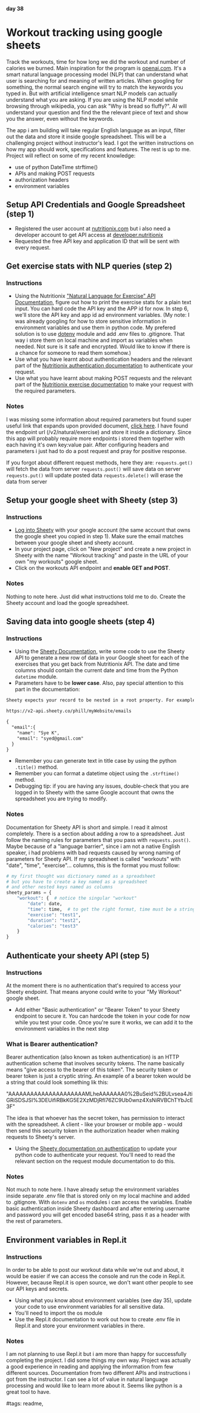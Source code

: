 **day 38**

# Workout tracking using google sheets

Track the workouts, time for how long we did the workout and number of calories we burned. Main inspiration for the program is [openai.com](https://openai.com/blog/openai-api). It's a smart natural language processing model (NLP) that can understand what user is searching for and meaning of written articles. When googling for something, the normal search engine will try to match the keywords you typed in. But with artificial intelligence smart NLP models can actually understand what you are asking. If you are using the NLP model while browsing through wikipedia, you can ask "Why is bread so fluffy?". AI will understand your question and find the the relevant piece of text and show you the answer, even without the keywords.

The app i am building will take regular English language as an input, filter out the data and store it inside google spreadsheet. This will be a challenging project without instructor's lead. I got the written instructions on how my app should work, specifications and features. The rest is up to me. Project will reflect on some of my recent knowledge:  

- use of python DateTime strftime()
- APIs and making POST requests
- authorization headers
- environment variables

## Setup API Credentials and Google Spreadsheet (step 1)

- Registered the user account at [nutritionix.com](https://www.nutritionix.com) but i also need a developer account to get API access at [developer.nutritionix](https://developer.nutritionix.com)
- Requested the free API key and application ID that will be sent with every request.

## Get exercise stats with NLP queries (step 2)

### Instructions

- Using the Nutritionix ["Natural Language for Exercise" API Documentation](https://docs.google.com/document/d/1_q-K-ObMTZvO0qUEAxROrN3bwMujwAN25sLHwJzliK0/edit#), figure out how to print the exercise stats for a plain text input. You can hard code the API key and the APP id for now. In step 6, we'll store the API key and app id ad environment variables. (My note: I was already googling for how to store sensitive information in environment variables and use them in python code. My prefered solution is to use [dotenv](https://pypi.org/project/python-dotenv/) module and add .env files to .gitignore. That way i store them on local machine and import as variables when needed. Not sure is it safe and encrypted. Would like to know if there is a chance for someone to read them somehow.)
- Use what you have learnt about authentication headers and the relevant part of the [Nutritionix authentication documentation](https://docs.google.com/document/d/1_q-K-ObMTZvO0qUEAxROrN3bwMujwAN25sLHwJzliK0/edit#heading=h.gz6pu9o7f9iz) to authenticate your request.
- Use what you have learnt about making POST requests and the relevant part of the [Nutritionix exercise documentation](https://docs.google.com/document/d/1_q-K-ObMTZvO0qUEAxROrN3bwMujwAN25sLHwJzliK0/edit#heading=h.zhjgcprrgvim) to make your request with the required parameters.

### Notes

I was missing some information about required parameters but found super useful link that expands upon provided document, [click here](https://trackapi.nutritionix.com/docs/). I have found the endpoint url (/v2/natural/exercise) and store it inside a dictionary. Since this app will probably require more endpoints i stored them together with each having it's own key:value pair. After configuring headers and parameters i just had to do a post request and pray for positive response.

If you forgot about different request methods, here they are:
`requests.get()` will fetch the data from server
`requests.post()` will save data on server
`requests.put()` will update posted data
`requests.delete()` will erase the data from server

## Setup your google sheet with Sheety (step 3)

### Instructions

- [Log into Sheety](https://sheety.co/) with your google account (the same account that owns the google sheet you copied in step 1). Make sure the email matches between your google sheet and sheety account.
- In your project page, click on "New project" and create a new project in Sheety with the name "Workout tracking" and paste in the URL of your own "my workouts" google sheet.
- Click on the workouts API endpoint and **enable GET and POST**.

### Notes

Nothing to note here. Just did what instructions told me to do. Create the Sheety account and load the google spreadsheet.

## Saving data into google sheets (step 4)

### Instructions

- Using the [Sheety Documentation](https://sheety.co/docs/requests), write some code to use the Sheety API to generate a new row of data in your Google sheet for each of the exercises that you get back from Nutritionix API. The date and time columns should contain the current date and time from the Python `datetime` module.
- Parameters have to be **lower case**. Also, pay special attention to this part in the documentation:

```txt
Sheety expects your record to be nested in a root property. For example if your endpoint is named "emails", nest your record in a property called "email".

https://v2-api.sheety.co/phill/myWebsite/emails

{
  "email":{
    "name": "Sye K",
    "email": "syed@gmail.com"
  }
}
```

- Remember you can generate text in title case by using the python `.title()` method.
- Remember you can format a datetime object using the `.strftime()` method.
- Debugging tip: if you are having any issues, double-check that you are logged in to Sheety with the same Google account that owns the spreadsheet you are trying to modify.

### Notes

Documentation for Sheety API is short and simple. I read it almost completely. There is a section about adding a row to a spreadsheet. Just follow the naming rules for parameters that you pass with `requests.post()`. Maybe because of a "language barrier", since i am not a native English speaker, i had problems with bad requests caused by wrong naming of parameters for Sheety API. If my spreadsheet is called "workouts" with "date", "time", "exercise"... columns, this is the format you must follow:

```python
# my first thought was dictionary named as a spreadsheet
# but you have to create a key named as a spreadsheet
# and other nested keys named as columns
sheety_params = {
    "workout": {  # notice the singular "workout"
        "date": date,
        "time": time,  # to get the right format, time must be a string
        "exercise": "test1",
        "duration": "test2",
        "calories": "test3"
    }
}

```

## Authenticate your sheety API (step 5)

### Instructions

At the moment there is no authentication that's required to access your Sheety endpoint. That means anyone could write to your "My Workout" google sheet.

- Add either "Basic authentication" or "Bearer Token" to your Sheety endpoint to secure it. You can hardcode the token in your code for now while you test your code. Once you're sure it works, we can add it to the environment variables in the next step

### What is Bearer authentication?

Bearer authentication (also known as token authentication) is an HTTP authentication scheme that involves security tokens. The name basically means "give access to the bearer of this token". The security token or bearer token is just a cryptic string. An example of a bearer token would be a string that could look something lik this:

"AAAAAAAAAAAAAAAAAAAAAMLheAAAAAAA0%2BuSeid%2BULvsea4JtiGRiSDSJSI%3DEUifiRBkKG5E2XzMDjRfl76ZC9Ub0wnz4XsNiRVBChTYbJcE3F"

The idea is that whoever has the secret token, has permission to interact with the spreadsheet. A client - like your browser or mobile app - would then send this security token in the authorization header when making requests to Sheety's server.

- Using the [Sheety documentation on authentication](https://sheety.co/docs/authentication.html) to update your python code to authenticate your request. You'll need to read the relevant section on the request module documentation to do this.

### Notes

Not much to note here. I have already setup the environment variables inside separate .env file that is stored only on my local machine and added to .gitignore. With `dotenv` and `os` modules i can access the variables. Enable basic authentication inside Sheety dashboard and after entering username and password you will get encoded base64 string, pass it as a header with the rest of parameters.

## Environment variables in Repl.it

### Instructions

In order to be able to post our workout data while we're out and about, it would be easier if we can access the console and run the code in Repl.it. However, because Repl.it is open source, we don't want other people to see our API keys and secrets.

- Using what you know about environment variables (see day 35), update your code to use environment variables for all sensitive data.
- You'll need to import the os module
- Use the Repl.it documentation to work out how to create .env file in Repl.it and store your environment variables in there.

### Notes

I am not planning to use Repl.it but i am more than happy for successfully completing the project. I did some things my own way. Project was actually a good experience in reading and applying the information from few different sources. Documentation from two different APIs and instructions i got from the instructor. I can see a lot of value in natural language processing and would like to learn more about it. Seems like python is a great tool to have.


#tags: readme,
